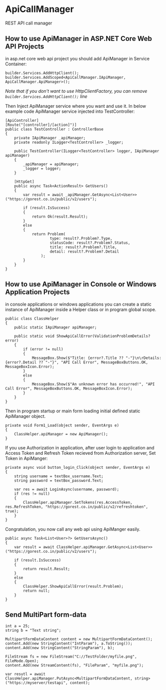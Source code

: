 # ApiCallManager
REST API call manager

## How to use ApiManager in ASP.NET Core Web API Projects
in asp.net core web api project you should add ApiManager in Service Container:

```
builder.Services.AddHttpClient();
builder.Services.AddScoped<ApiCallManager.IApiManager, ApiCallManager.ApiManager>();
```
_Note that if you don't want to use HttpClientFactory, you can remove `builder.Services.AddHttpClient();` line_

Then Inject ApiManager service where you want and use it.
In below example code ApiManager service injected into TestController:

```
[ApiController]
[Route("[controller]/[action]")]
public class TestController : ControllerBase
{
    private IApiManager _apiManager;
    private readonly ILogger<TestController> _logger;

    public TestController(ILogger<TestController> logger, IApiManager apiManager)
    {
        _apiManager = apiManager;
        _logger = logger;
    }

    [HttpGet]
    public async Task<ActionResult> GetUsers()
    {
        var result = await _apiManager.GetAsync<List<User>>("https://gorest.co.in/public/v2/users");

        if (result.IsSuccess)
        {
            return Ok(result.Result);
        }
        else
        {
            return Problem(
                    type: result?.Problem?.Type,
                    statusCode: result?.Problem?.Status,
                    title: result?.Problem?.Title,
                    detail: result?.Problem?.Detail
                );
        }
    }
}
```

## How to use ApiManager in Console or Windows Application Projects
in console applications or windows applications you can create a static instance of ApiManager inside a Helper class or in program global scope.

```
public class ClassHelper
{
    public static IApiManager apiManager;

    public static void ShowApiCallError(ValidationProblemDetails? error)
    {
        if (error != null)
        {
            MessageBox.Show($"Title: {error?.Title ?? "-"}\n\rDetails: {error?.Detail ?? "-"}", "API Call Error", MessageBoxButtons.OK, MessageBoxIcon.Error);
        }
        else
        {
            MessageBox.Show($"An unknown error has occurred!", "API Call Error", MessageBoxButtons.OK, MessageBoxIcon.Error);
        }
    }
}
```

Then in program startup or main form loading initial defined static ApiManager object.
```
private void Form1_Load(object sender, EventArgs e)
{
    ClassHelper.apiManager = new ApiManager();
}
```

If you use Authorization in application, after user login to application and Access Token and Refresh Token recieved from Authorization server, Set Token in ApiManger:
```
private async void button_login_Click(object sender, EventArgs e)
{
    string username = textBox_username.Text;
    string password = textBox_password.Text;

    var res = await LoginAsync(username, password);
    if (res != null)
    {
        ClassHelper.apiManager.SetTokens(res.AccessToken, res.RefreshToken, "https://gorest.co.in/public/v2/refreshtoken", true);
    }
}
```

Congratulation, you now call any web api using ApiManger easily.
```
public async Task<List<User>?> GetUsersAsync()
{
    var result = await ClassHelper.apiManager.GetAsync<List<User>>("https://gorest.co.in/public/v2/users");

    if (result.IsSuccess)
    {
        return result.Result;
    }
    else
    {
        ClassHelper.ShowApiCallError(result.Problem);
        return null;
    }
}
```

## Send MultiPart form-data
```
int a = 25;
string b = "Text string";

MultipartFormDataContent content = new MultipartFormDataContent();
content.Add(new StringContent("IntParam"), a.ToString());
content.Add(new StringContent("StringParam"), b);

FileStream fs = new FileStream("C://TestFolder/myfile.png", FileMode.Open);
content.Add(new StreamContent(fs), "FileParam", "myfile.png");

var resutl = await ClassHelper.apiManager.PutAsync<MultipartFormDataContent, string>("https://myserver/testapi", content);
```


